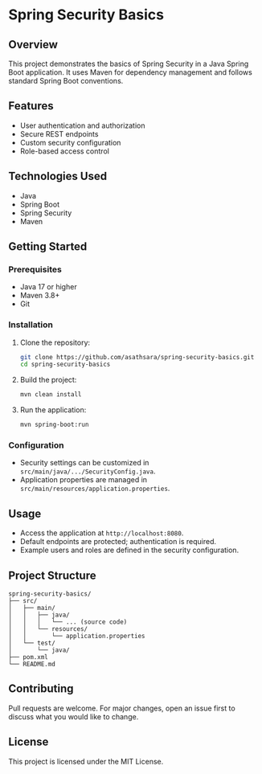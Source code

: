 # Spring Security Basics

## Overview
This project demonstrates the basics of Spring Security in a Java Spring Boot application. It uses Maven for dependency management and follows standard Spring Boot conventions.

## Features
- User authentication and authorization
- Secure REST endpoints
- Custom security configuration
- Role-based access control

## Technologies Used
- Java
- Spring Boot
- Spring Security
- Maven

## Getting Started

### Prerequisites
- Java 17 or higher
- Maven 3.8+
- Git

### Installation

1. Clone the repository:
   ```sh
   git clone https://github.com/asathsara/spring-security-basics.git
   cd spring-security-basics
   ```

2. Build the project:
   ```sh
   mvn clean install
   ```

3. Run the application:
   ```sh
   mvn spring-boot:run
   ```

### Configuration
- Security settings can be customized in `src/main/java/.../SecurityConfig.java`.
- Application properties are managed in `src/main/resources/application.properties`.

## Usage

- Access the application at `http://localhost:8080`.
- Default endpoints are protected; authentication is required.
- Example users and roles are defined in the security configuration.

## Project Structure

```
spring-security-basics/
├── src/
│   ├── main/
│   │   ├── java/
│   │   │   └── ... (source code)
│   │   └── resources/
│   │       └── application.properties
│   └── test/
│       └── java/
├── pom.xml
└── README.md
```

## Contributing
Pull requests are welcome. For major changes, open an issue first to discuss what you would like to change.

## License
This project is licensed under the MIT License.

